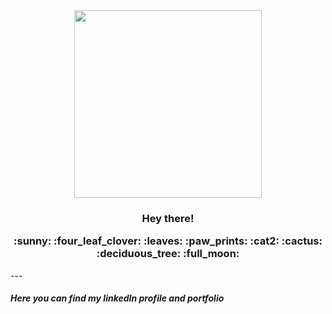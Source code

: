 
<!--
**CansinAlkacGok/CansinAlkacGok** is a ✨ _special_ ✨ repository because its `README.md` (this file) appears on your GitHub profile.

Here are some ideas to get you started:

- 🔭 I’m currently working on ...
- 🌱 I’m currently learning ...
- 👯 I’m looking to collaborate on ...
- 🤔 I’m looking for help with ...
- 💬 Ask me about ...
- 📫 How to reach me: ...
- 😄 Pronouns: ...
- ⚡ Fun fact: ...
-->


  <div id="header" align="center">
    <img src="https://media.giphy.com/media/L1R1tvI9svkIWwpVYr/giphy.gif" width="300"/>
  </div>
  <div id="main">
   <div id="section1">
     <h3 align="center"> Hey there!
       <p align="center"> :sunny: :four_leaf_clover: :leaves: :paw_prints: :cat2: :cactus: :deciduous_tree: :full_moon: </p>
     </h3>
    </div>
  ---
    <div id="section2">
      <h5>Here you can find my linkedIn profile and portfolio</h5>
    </div>
  <div>


